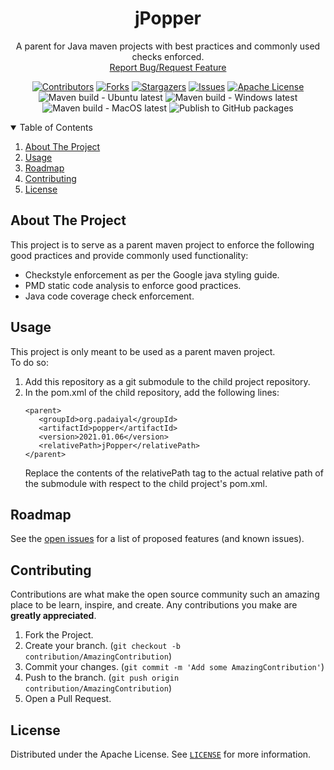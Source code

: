 <!-- PROJECT SHIELDS -->
<!--
*** I'm using markdown "reference style" links for readability.
*** Reference links are enclosed in brackets [ ] instead of parentheses ( ).
*** See the bottom of this document for the declaration of the reference variables
*** for contributors-url, forks-url, etc. This is an optional, concise syntax you may use.
*** https://www.markdownguide.org/basic-syntax/#reference-style-links
-->
<div align="center">
  <h1 align="center">jPopper</h1>
  <p align="center">
    A parent for Java maven projects with best practices and commonly used checks enforced.
    <br />
    <a href="https://github.com/padaiyal/jPopper/issues/new/choose">Report Bug/Request Feature</a>
  </p>

[![Contributors][contributors-shield]][contributors-url]
[![Forks][forks-shield]][forks-url]
[![Stargazers][stars-shield]][stars-url]
[![Issues][issues-shield]][issues-url]
[![Apache License][license-shield]][license-url] <br>
![Maven build - Ubuntu latest](https://github.com/padaiyal/jPopper/workflows/Maven%20build%20-%20Ubuntu%20latest/badge.svg?branch=main)
![Maven build - Windows latest](https://github.com/padaiyal/jPopper/workflows/Maven%20build%20-%20Windows%20latest/badge.svg?branch=main)
![Maven build - MacOS latest](https://github.com/padaiyal/jPopper/workflows/Maven%20build%20-%20MacOS%20latest/badge.svg?branch=main)
![Publish to GitHub packages](https://github.com/padaiyal/jPopper/workflows/Publish%20to%20GitHub%20packages/badge.svg)
</div>

<!-- TABLE OF CONTENTS -->
<details open="open">
  <summary>Table of Contents</summary>
  <ol>
    <li><a href="#about-the-project">About The Project</a></li>
    <li><a href="#usage">Usage</a></li>
    <li><a href="#roadmap">Roadmap</a></li>
    <li><a href="#contributing">Contributing</a></li>
    <li><a href="#license">License</a></li>
  </ol>
</details>

<!-- ABOUT THE PROJECT -->
## About The Project
This project is to serve as a parent maven project to enforce the following good practices and
provide commonly used functionality:
 - Checkstyle enforcement as per the Google java styling guide.
 - PMD static code analysis to enforce good practices.
 - Java code coverage check enforcement.

<!-- USAGE -->
## Usage
This project is only meant to be used as a parent maven project. <br>
To do so:
 1. Add this repository as a git submodule to the child project repository.
 2. In the pom.xml of the child repository, add the following lines:
    ```
    <parent>
       <groupId>org.padaiyal</groupId>
       <artifactId>popper</artifactId>
       <version>2021.01.06</version>
       <relativePath>jPopper</relativePath>
    </parent>
    ```
    Replace the contents of the relativePath tag to the actual relative path of the submodule with 
    respect to the child project's pom.xml. 

<!-- ROADMAP -->
## Roadmap

See the [open issues](https://github.com/padaiyal/jPopper/issues) for a list of proposed features (and known issues).



<!-- CONTRIBUTING -->
## Contributing

Contributions are what make the open source community such an amazing place to be learn, inspire, and create. Any contributions you make are **greatly appreciated**.

1. Fork the Project.
2. Create your branch. (`git checkout -b contribution/AmazingContribution`)
3. Commit your changes. (`git commit -m 'Add some AmazingContribution'`)
4. Push to the branch. (`git push origin contribution/AmazingContribution`)
5. Open a Pull Request.


<!-- LICENSE -->
## License
Distributed under the Apache License. See [`LICENSE`](https://github.com/padaiyal/jPopper/blob/main/LICENSE) for more information.


<!-- MARKDOWN LINKS & IMAGES -->
<!-- https://www.markdownguide.org/basic-syntax/#reference-style-links -->
[contributors-shield]: https://img.shields.io/github/contributors/padaiyal/jPopper.svg?style=for-the-badge
[contributors-url]: https://github.com/padaiyal/jPopper/graphs/contributors
[forks-shield]: https://img.shields.io/github/forks/padaiyal/jPopper.svg?style=for-the-badge
[forks-url]: https://github.com/padaiyal/jPopper/graphs/network/members
[stars-shield]: https://img.shields.io/github/stars/padaiyal/jPopper.svg?style=for-the-badge
[stars-url]: https://github.com/padaiyal/jPopper/stargazers
[issues-shield]: https://img.shields.io/github/issues/padaiyal/jPopper.svg?style=for-the-badge
[issues-url]: https://github.com/padaiyal/jPopper/issues
[license-shield]: https://img.shields.io/github/license/padaiyal/jPopper.svg?style=for-the-badge
[license-url]: https://github.com/padaiyal/jPopper/blob/master/LICENSE
[product-screenshot]: images/screenshot.png
